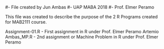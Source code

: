 #- File created by Jun Ambas
#- UAP MABA 2018
#- Prof. Elmer Peramo

This file was created to describe the purpose of the 2 R Programs created for MAB2111 course.

Assignment-01.R - First assignment in R under Prof. Elmer Peramo
Artemio Ambas_MP.R - 2nd assignment or Machine Problem in R under Prof. Elmer Peramo
